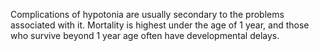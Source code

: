 Complications of hypotonia are usually secondary to the problems associated with it. Mortality is highest under the age of 1 year, and those who survive beyond 1 year age often have developmental delays.